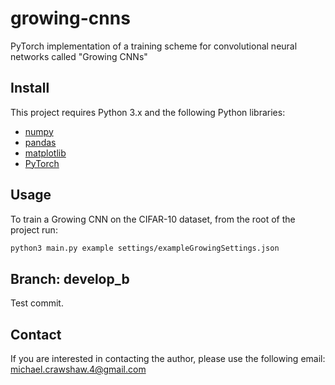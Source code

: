 # growing-cnns
PyTorch implementation of a training scheme for convolutional neural networks called "Growing CNNs"

## Install
This project requires Python 3.x and the following Python libraries:

- [numpy](http://www.numpy.org/)
- [pandas](https://pandas.pydata.org/)
- [matplotlib](https://matplotlib.org/)
- [PyTorch](https://www.pytorch.org/) 

## Usage

To train a Growing CNN on the CIFAR-10 dataset, from the root of the project run:
```bash
python3 main.py example settings/exampleGrowingSettings.json
```

## Branch: develop\_b
Test commit.

## Contact
If you are interested in contacting the author, please use the following email: michael.crawshaw.4@gmail.com
